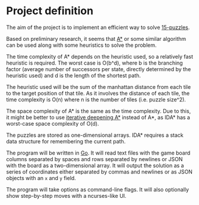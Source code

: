 # Project definition
The aim of the project is to implement an efficient way to solve
[15-puzzles](https://en.wikipedia.org/wiki/15_puzzle).

Based on preliminary research, it seems that [A*](https://en.wikipedia.org/wiki/A*_search_algorithm)
or some similar algorithm can be used along with some heuristics to solve
the problem.

The time complexity of A* depends on the heuristic used, so a relatively fast
heuristic is required. The worst case is O(b^d), where b is the branching
factor (average number of successors per state, directly determined by the
heuristic used) and d is the length of the shortest path.

The heuristic used will be the sum of the manhattan distance from each tile to
the target position of that tile. As it involves the distance of each tile,
the time complexity is O(n) where n is the number of tiles (i.e. puzzle size^2).

The space complexity of A* is the same as the time complexity. Due to this, it
might be better to use [iterative deepening A*](https://en.wikipedia.org/wiki/Iterative_deepening_A*)
instead of A*, as IDA* has a worst-case space complexity of O(d).

The puzzles are stored as one-dimensional arrays. IDA* requires a stack data
structure for remembering the current path.

The program will be written in [Go](https://golang.org/). It will read text
files with the game board columns separated by spaces and rows separated by
newlines or JSON with the board as a two-dimensional array. It will output
the solution as a series of coordinates either separated by commas and newlines
or as JSON objects with an `x` and `y` field.

The program will take options as command-line flags. It will also optionally
show step-by-step moves with a ncurses-like UI.
